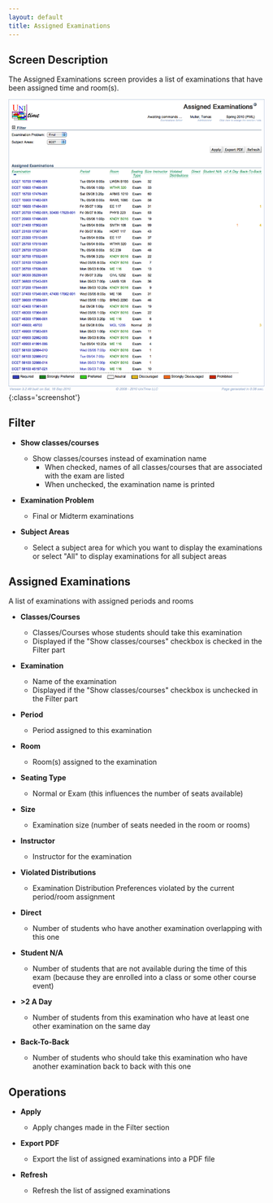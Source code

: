 ```yaml
---
layout: default
title: Assigned Examinations
---
```



## Screen Description

The Assigned Examinations screen provides a list of examinations that have been assigned time and room(s).

![Assigned Examinations](images/assigned-examinations-1.png){:class='screenshot'}

## Filter

* **Show classes/courses**
	* Show classes/courses instead of examination name
		* When checked, names of all classes/courses that are associated with the exam are listed
		* When unchecked, the examination name is printed

* **Examination Problem**
	* Final or Midterm examinations

* **Subject Areas**
	* Select a subject area for which you want to display the examinations or select "All" to display examinations for all subject areas

## Assigned Examinations

A list of examinations with assigned periods and rooms

* **Classes/Courses**
	* Classes/Courses whose students should take this examination
	* Displayed if the "Show classes/courses" checkbox is checked in the Filter part

* **Examination**
	* Name of the examination
	* Displayed if the "Show classes/courses" checkbox is unchecked in the Filter part

* **Period**
	* Period assigned to this examination

* **Room**
	* Room(s) assigned to the examination

* **Seating Type**
	* Normal or Exam (this influences the number of seats available)

* **Size**
	* Examination size (number of seats needed in the room or rooms)

* **Instructor**
	* Instructor for the examination

* **Violated Distributions**
	* Examination Distribution Preferences violated by the current period/room assignment

* **Direct**
	* Number of students who have another examination overlapping with this one

* **Student N/A**
	* Number of students that are not available during the time of this exam (because they are enrolled into a class or some other course event)

* **>2 A Day**
	* Number of students from this examination who have at least one other examination on the same day

* **Back-To-Back**
	* Number of students who should take this examination who have another examination back to back with this one

## Operations

* **Apply**
	* Apply changes made in the Filter section

* **Export PDF**
	* Export the list of assigned examinations into a PDF file

* **Refresh**
	* Refresh the list of assigned examinations

